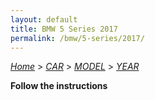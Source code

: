 ```yaml
---
layout: default
title: BMW 5 Series 2017
permalink: /bmw/5-series/2017/
---
```

[*Home*](/) > [*CAR*](/car/) > [*MODEL*](/car/model/) > [*YEAR*](/car/model/year/)

**Follow the instructions**